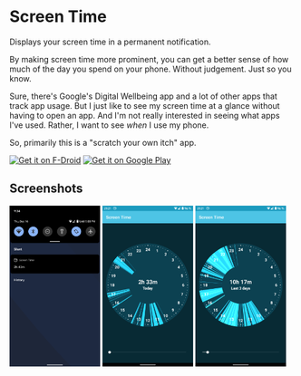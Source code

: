 # Screen Time

Displays your screen time in a permanent notification.

By making screen time more prominent, you can get a better sense of how much
of the day you spend on your phone. Without judgement. Just so you know.

Sure, there's Google's Digital Wellbeing app and a lot of other apps that
track app usage. But I just like to see my screen time at a glance without
having to open an app. And I'm not really interested in seeing what apps
I've used. Rather, I want to see _when_ I use my phone.

So, primarily this is a "scratch your own itch" app.

<a href="https://f-droid.org/packages/de.markusfisch.android.screentime/"><img alt="Get it on F-Droid" src="https://fdroid.gitlab.io/artwork/badge/get-it-on.png" height="80"/></a>
<a href="https://play.google.com/store/apps/details?id=de.markusfisch.android.screentime"><img alt="Get it on Google Play" src="https://play.google.com/intl/en_us/badges/images/generic/en_badge_web_generic.png" height="80"/></a>

## Screenshots

<img src="fastlane/metadata/android/en-US/images/phoneScreenshots/screencap-notification.png"
	alt="Screenshot notification" width="160"/>
<img src="fastlane/metadata/android/en-US/images/phoneScreenshots/screencap-today.png"
	alt="Screenshot today graph" width="160"/>
<img src="fastlane/metadata/android/en-US/images/phoneScreenshots/screencap-last3.png"
	alt="Screenshot last 3 days" width="160"/>
